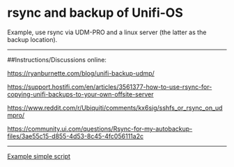 # rsync and backup of Unifi-OS 

Example, use rsync via UDM-PRO and a linux server (the latter as the backup location).

----

##Instructions/Discussions online:

https://ryanburnette.com/blog/unifi-backup-udmp/

https://support.hostifi.com/en/articles/3561377-how-to-use-rsync-for-copying-unifi-backups-to-your-own-offsite-server

https://www.reddit.com/r/Ubiquiti/comments/kx6sig/sshfs_or_rsync_on_udmpro/

https://community.ui.com/questions/Rsync-for-my-autobackup-files/3ae55c15-d855-4d53-8c45-4fc056111a2c

----

[Example simple script](backup-to-server.sh)
